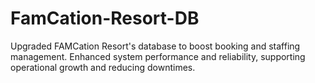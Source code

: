 # FamCation-Resort-DB
Upgraded FAMCation Resort's database to boost booking and staffing management. Enhanced system performance and reliability, supporting operational growth and reducing downtimes.
